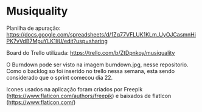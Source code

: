 # Musiquality
Planilha de apuração:
https://docs.google.com/spreadsheets/d/1Zq77VFLUK1KLm_UyOJCasmnHiPK7vVdB7MpuYLK1liU/edit?usp=sharing

Board do Trello utilizada:
https://trello.com/b/ZtDpnkoy/musiquality

O Burndown pode ser visto na imagem burndown.jpg, nesse repositorio. Como o backlog so foi inserido no trello nessa semana, esta sendo considerado que o sprint comecou dia 22.

Icones usados na aplicação foram criados por Freepik (https://www.flaticon.com/authors/freepik) e baixados de flatIcon (https://www.flaticon.com/)